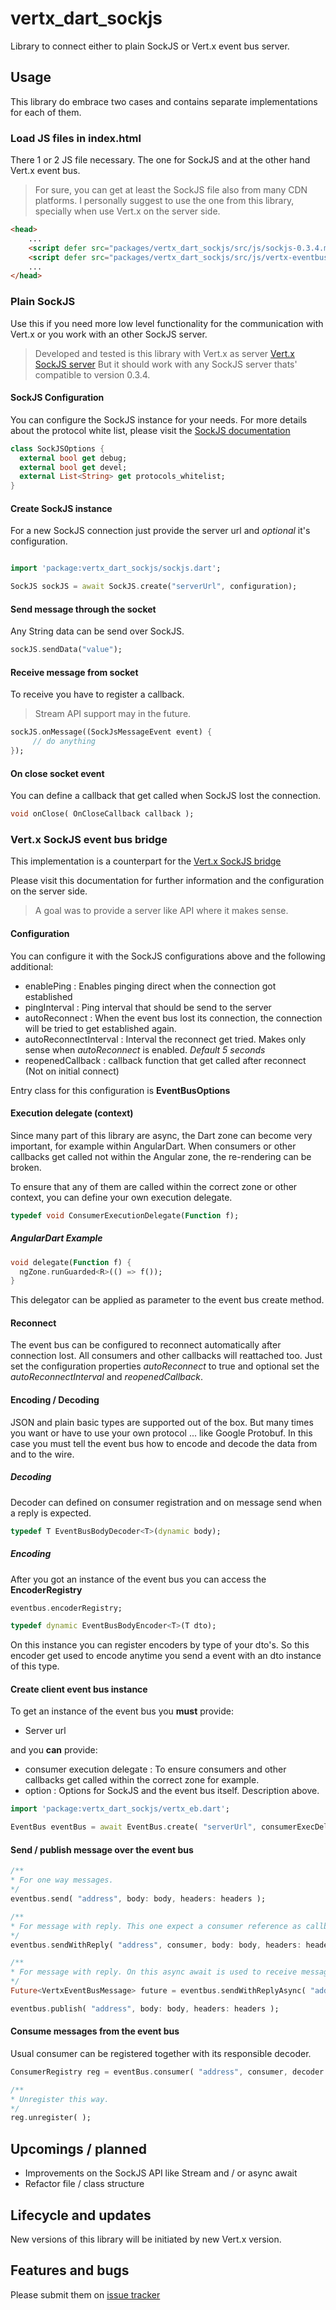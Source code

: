 # vertx_dart_sockjs

Library to connect either to plain SockJS or Vert.x event bus server.

## Usage

This library do embrace two cases and contains separate implementations for each of them.

### Load JS files in index.html

There 1 or 2 JS file necessary. The one for SockJS and at the other hand Vert.x event bus.

> For sure, you can get at least the SockJS file also from many CDN platforms. I personally suggest to use the one from this library, specially when use Vert.x on the server side. 

```html
<head>
    ...
    <script defer src="packages/vertx_dart_sockjs/src/js/sockjs-0.3.4.min.js"></script>
    <script defer src="packages/vertx_dart_sockjs/src/js/vertx-eventbus-3.4.1.js"></script>
    ...
</head>
```

### Plain SockJS

Use this if you need more low level functionality for the communication with Vert.x or you work with an other SockJS server.

> Developed and tested is this library with Vert.x as server [Vert.x SockJS server](http://vertx.io/docs/vertx-web/java/#_sockjs)
> But it should work with any SockJS server thats' compatible to version 0.3.4.

#### SockJS Configuration

You can configure the SockJS instance for your needs. For more details about the protocol white list, please visit the 
[SockJS documentation](https://github.com/sockjs/sockjs-client/tree/v0.3.4)


```dart
class SockJSOptions {
  external bool get debug;
  external bool get devel;
  external List<String> get protocols_whitelist;
}
```

#### Create SockJS instance

For a new SockJS connection just provide the server url and *optional* it's configuration.  

```dart

import 'package:vertx_dart_sockjs/sockjs.dart';

SockJS sockJS = await SockJS.create("serverUrl", configuration);

```

#### Send message through the socket

Any String data can be send over SockJS.

```dart
sockJS.sendData("value");

```

#### Receive message from socket

To receive you have to register a callback. 

> Stream API support may in the future.

```dart
sockJS.onMessage((SockJsMessageEvent event) {
     // do anything
});
```

#### On close socket event

You can define a callback that get called when SockJS lost the connection.

```dart
void onClose( OnCloseCallback callback );
```

### Vert.x SockJS event bus bridge

This implementation is a counterpart for the [Vert.x SockJS bridge](http://vertx.io/docs/vertx-web/java/#_sockjs_event_bus_bridge)

Please visit this documentation for further information and the configuration on the server side.

> A goal was to provide a server like API where it makes sense.

#### Configuration

You can configure it with the SockJS configurations above and the following additional:

- enablePing : Enables pinging direct when the connection got established
- pingInterval : Ping interval that should be send to the server
- autoReconnect : When the event bus lost its connection, the connection will be tried to get established again.
- autoReconnectInterval : Interval the reconnect get tried. Makes only sense when *autoReconnect* is enabled. *Default 5 seconds*
- reopenedCallback : callback function that get called after reconnect (Not on initial connect)

Entry class for this configuration is **EventBusOptions**

#### Execution delegate (context)

Since many part of this library are async, the Dart zone can become very important, for example within AngularDart. When consumers or other callbacks 
get called not within the Angular zone, the re-rendering can be broken.

To ensure that any of them are called within the correct zone or other context, you can define your own execution delegate. 

```dart
typedef void ConsumerExecutionDelegate(Function f);
```

##### AngularDart Example

```dart
void delegate(Function f) {
  ngZone.runGuarded<R>(() => f());
}
```


This delegator can be applied as parameter to the event bus create method.

#### Reconnect

The event bus can be configured to reconnect automatically after connection lost. All consumers and other callbacks will reattached too.
Just set the configuration properties *autoReconnect* to true and optional set the *autoReconnectInterval* and *reopenedCallback*.
 
#### Encoding / Decoding
 
JSON and plain basic types are supported out of the box. But many times you want or have to use your own protocol ... like Google Protobuf.
In this case you must tell the event bus how to encode and decode the data from and to the wire.

##### Decoding

Decoder can defined on consumer registration and on message send when a reply is expected.

```dart
typedef T EventBusBodyDecoder<T>(dynamic body);
```

 
##### Encoding

After you got an instance of the event bus you can access the **EncoderRegistry**

```dart
eventbus.encoderRegistry;
```

```dart
typedef dynamic EventBusBodyEncoder<T>(T dto);
```

On this instance you can register encoders by type of your dto's. So this encoder get used to encode anytime you send a event with an dto 
instance of this type.

#### Create client event bus instance

To get an instance of the event bus you **must** provide:

- Server url

and you **can** provide:

- consumer execution delegate : To ensure consumers and other callbacks get called within the correct zone for example.
- option : Options for SockJS and the event bus itself. Description above.

```dart
import 'package:vertx_dart_sockjs/vertx_eb.dart';

EventBus eventBus = await EventBus.create( "serverUrl", consumerExecDelegate: myExecutionDelegate, options: myBusOptions );
```

#### Send / publish message over the event bus

```dart
/**
* For one way messages.
*/
eventbus.send( "address", body: body, headers: headers );

/**
* For message with reply. This one expect a consumer reference as callback
*/
eventbus.sendWithReply( "address", consumer, body: body, headers: headers, decoder: decoder );

/**
* For message with reply. On this async await is used to receive messages asynchronously.
*/
Future<VertxEventBusMessage> future = eventbus.sendWithReplyAsync( "address", body: body, headers: headers, decoder: decoder );

eventbus.publish( "address", body: body, headers: headers );
```

#### Consume messages from the event bus

Usual consumer can be registered together with its responsible decoder.

```dart
ConsumerRegistry reg = eventBus.consumer( "address", consumer, decoder: decoder );

/**
* Unregister this way.
*/
reg.unregister( );
```

## Upcomings / planned

- Improvements on the SockJS API like Stream and / or async await
- Refactor file / class structure

## Lifecycle and updates

New versions of this library will be initiated by new Vert.x version.

## Features and bugs

Please submit them on  [issue tracker](https://github.com/wem/vertx-dart-sockjs/issues)
